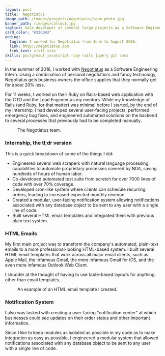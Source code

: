 ```yaml
---
layout: post
title:  Negotiatus
image_path: /images/projects/negotiatus/team-photo.jpg
banner_path: /images/callout.jpg
tagline: Sole developer of several large projects as a Software Engineering Intern for the summer of 2016
card_color: "#33CB43"
ending:
  tagline: I worked for Negotiatus from June to August 2016.
  link: http://negotiatus.com
  link_text: visit site
skills: postgresql javascript ruby rails jquery git sass
---
```


In the summer of 2016, I worked with [Negotiatus][negotiatus] as a Software Engineering Intern. Using a combination of personal negotiatiors and fancy technology, Negotiatus gets business owners the office supplies that they normally get for about 20% less.

For 11 weeks, I worked on their Ruby on Rails-based web application with the CTO and the Lead Engineer as my mentors. While my knowledge of Rails (and Ruby, for that matter) was minimal before I started, by the end of my internship, I had developed several user-facing projects, performed emergency bug fixes, and engineered automated solutions on the backend to several processes that previously had to be completed manually.

<figure class="lazyload" data-expand="-20">
    <img class="responsive-image lazyload" data-src="/images/projects/negotiatus/team-photo.jpg">
    <figcaption>The Negotiatus team.</figcaption>
</figure>

### Internship, the tl;dr version

This is a quick breakdown of some of the things I did:

- Engineered several web scrapers with natural language processing capabilities to automate proprietary processes covered by NDA, saving hundreds of hours of human labor.
- Co-developed automated test suite from scratch for over 7000 lines of code with over 70% coverage.
- Developed cron-like system where clients can schedule recurring orders, leading to increased expected monthly revenue.
- Created a modular, user-facing notification system allowing notifications associated with any database object to be sent to any user with a single line of code.
- Built several HTML email templates and integrated them with previous plain text system.

### HTML Emails

My first main project was to transform the company's automated, plain-text emails to a more professional-looking HTML-based system. I built several HTML email templates that work across all major email clients, such as Apple Mail, the infamous Gmail, the more infamous Gmail for iOS, and the even more infamous Outlook Web Client.

I shudder at the thought of having to use table-based layouts for anything other than email templates.

<figure class="lazyload" data-expand="-20">
    <img class="lazyload" data-src="/images/projects/negotiatus/email-template.png">
    <figcaption>An example of an HTML email template I created.</figcaption>
</figure>

### Notification System

I also was tasked with creating a user-facing "notification center" at which businesses could see updates on their order status and other important information.

Since I like to keep modules as isolated as possible in my code as to make integration as easy as possible, I engineered a modular system that allowed notifications associated with any database object to be sent to any user with a single line of code.

[negotiatus]: http://negotiatus.com
